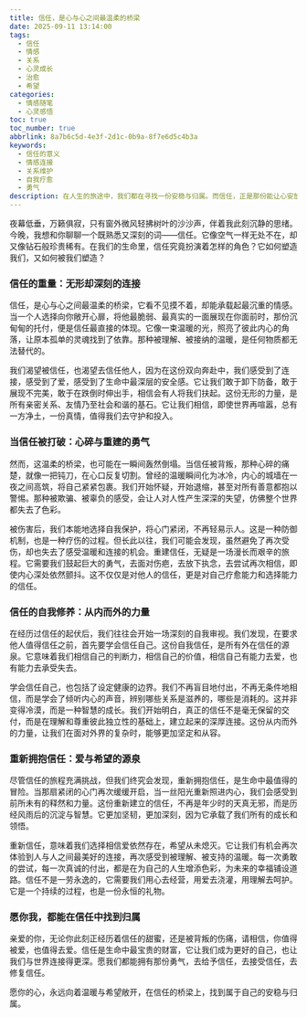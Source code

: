 ```yaml
---
title: 信任，是心与心之间最温柔的桥梁
date: 2025-09-11 13:14:00
tags:
  - 信任
  - 情感
  - 关系
  - 心灵成长
  - 治愈
  - 希望
categories:
  - 情感随笔
  - 心灵感悟
toc: true
toc_number: true
abbrlink: 8a7b6c5d-4e3f-2d1c-0b9a-8f7e6d5c4b3a
keywords:
  - 信任的意义
  - 情感连接
  - 关系维护
  - 自我疗愈
  - 勇气
description: 在人生的旅途中，我们都在寻找一份安稳与归属。而信任，正是那份能让心安放、灵魂得以栖息的基石。它无形却有力，连接着我们与世界，也连接着我们与自己。这篇文章，将带你走进信任的深处，感受它的重量，理解它的脆弱，并最终，学会如何重新拥抱它，让爱与希望在心中生根发芽。
---
```


夜幕低垂，万籁俱寂，只有窗外微风轻拂树叶的沙沙声，伴着我此刻沉静的思绪。今晚，我想和你聊聊一个既熟悉又深刻的词——信任。它像空气一样无处不在，却又像钻石般珍贵稀有。在我们的生命里，信任究竟扮演着怎样的角色？它如何塑造我们，又如何被我们塑造？

### 信任的重量：无形却深刻的连接

信任，是心与心之间最温柔的桥梁，它看不见摸不着，却能承载起最沉重的情感。当一个人选择向你敞开心扉，将他最脆弱、最真实的一面展现在你面前时，那份沉甸甸的托付，便是信任最直接的体现。它像一束温暖的光，照亮了彼此内心的角落，让原本孤单的灵魂找到了依靠。那种被理解、被接纳的温暖，是任何物质都无法替代的。

我们渴望被信任，也渴望去信任他人，因为在这份双向奔赴中，我们感受到了连接，感受到了爱，感受到了生命中最深层的安全感。它让我们敢于卸下防备，敢于展现不完美，敢于在跌倒时伸出手，相信会有人将我们扶起。这份无形的力量，是所有亲密关系、友情乃至社会和谐的基石。它让我们相信，即使世界再喧嚣，总有一方净土，一份真情，值得我们去守护和投入。

### 当信任被打破：心碎与重建的勇气

然而，这温柔的桥梁，也可能在一瞬间轰然倒塌。当信任被背叛，那种心碎的痛楚，就像一把钝刀，在心口反复切割。曾经的温暖瞬间化为冰冷，内心的城墙在一夜之间高筑，将自己紧紧包裹。我们开始怀疑，开始退缩，甚至对所有善意都抱以警惕。那种被欺骗、被辜负的感受，会让人对人性产生深深的失望，仿佛整个世界都失去了色彩。

被伤害后，我们本能地选择自我保护，将心门紧闭，不再轻易示人。这是一种防御机制，也是一种疗伤的过程。但长此以往，我们可能会发现，虽然避免了再次受伤，却也失去了感受温暖和连接的机会。重建信任，无疑是一场漫长而艰辛的旅程。它需要我们鼓起巨大的勇气，去面对伤疤，去放下执念，去尝试再次相信，即使内心深处依然颤抖。这不仅仅是对他人的信任，更是对自己疗愈能力和选择能力的信任。

### 信任的自我修养：从内而外的力量

在经历过信任的起伏后，我们往往会开始一场深刻的自我审视。我们发现，在要求他人值得信任之前，首先要学会信任自己。这份自我信任，是所有外在信任的源泉。它意味着我们相信自己的判断力，相信自己的价值，相信自己有能力去爱，也有能力去承受失去。

学会信任自己，也包括了设定健康的边界。我们不再盲目地付出，不再无条件地相信，而是学会了倾听内心的声音，辨别哪些关系是滋养的，哪些是消耗的。这并非变得冷漠，而是一种智慧的成长。我们开始明白，真正的信任不是毫无保留的交付，而是在理解和尊重彼此独立性的基础上，建立起来的深厚连接。这份从内而外的力量，让我们在面对外界的复杂时，能够更加坚定和从容。

### 重新拥抱信任：爱与希望的源泉

尽管信任的旅程充满挑战，但我们终究会发现，重新拥抱信任，是生命中最值得的冒险。当那扇紧闭的心门再次缓缓开启，当一丝阳光重新照进内心，我们会感受到前所未有的释然和力量。这份重新建立的信任，不再是年少时的天真无邪，而是历经风雨后的沉淀与智慧。它更加坚韧，更加深刻，因为它承载了我们所有的成长和领悟。

重新信任，意味着我们选择相信爱依然存在，希望从未熄灭。它让我们有机会再次体验到人与人之间最美好的连接，再次感受到被理解、被支持的温暖。每一次勇敢的尝试，每一次真诚的付出，都是在为自己的人生增添色彩，为未来的幸福铺设道路。信任不是一劳永逸的，它需要我们用心去经营，用爱去浇灌，用理解去呵护。它是一个持续的过程，也是一份永恒的礼物。

### 愿你我，都能在信任中找到归属

亲爱的你，无论你此刻正经历着信任的甜蜜，还是被背叛的伤痛，请相信，你值得被爱，也值得去爱。信任是生命中最宝贵的财富，它让我们成为更好的自己，也让我们与世界连接得更深。愿我们都能拥有那份勇气，去给予信任，去接受信任，去修复信任。

愿你的心，永远向着温暖与希望敞开，在信任的桥梁上，找到属于自己的安稳与归属。
